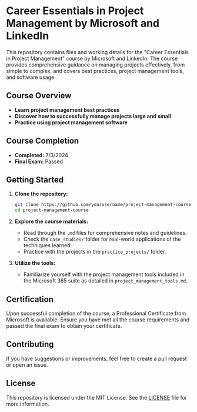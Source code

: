 # Career Essentials in Project Management by Microsoft and LinkedIn 

This repository contains files and working details for the "Career Essentials in Project Management" course by Microsoft and LinkedIn. The course provides comprehensive guidance on managing projects effectively, from simple to complex, and covers best practices, project management tools, and software usage.

## Course Overview

- **Learn project management best practices**
- **Discover how to successfully manage projects large and small**
- **Practice using project management software**

## Course Completion

- **Completed:** 7/3/2024
- **Final Exam:** Passed

## Getting Started

1. **Clone the repository:**
    ```bash
    git clone https://github.com/yourusername/project-management-course.git
    cd project-management-course
    ```

2. **Explore the course materials:**
    - Read through the `.md` files for comprehensive notes and guidelines.
    - Check the `case_studies/` folder for real-world applications of the techniques learned.
    - Practice with the projects in the `practice_projects/` folder.

3. **Utilize the tools:**
    - Familiarize yourself with the project management tools included in the Microsoft 365 suite as detailed in `project_management_tools.md`.

## Certification

Upon successful completion of the course, a Professional Certificate from Microsoft is available. Ensure you have met all the course requirements and passed the final exam to obtain your certificate.

## Contributing

If you have suggestions or improvements, feel free to create a pull request or open an issue.

## License

This repository is licensed under the MIT License. See the [LICENSE](LICENSE) file for more information.
